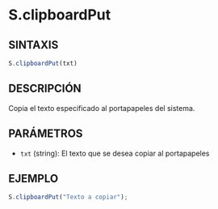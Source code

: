 # S.clipboardPut

## SINTAXIS
```javascript
S.clipboardPut(txt)
```

## DESCRIPCIÓN
Copia el texto especificado al portapapeles del sistema.

## PARÁMETROS
- `txt` (string): El texto que se desea copiar al portapapeles

## EJEMPLO
```javascript
S.clipboardPut("Texto a copiar");
```